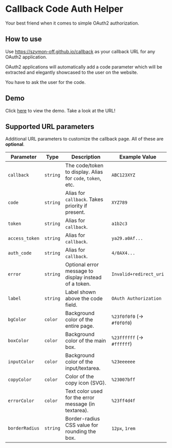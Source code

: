 
# Callback Code Auth Helper

Your best friend when it comes to simple OAuth2 authorization.




## How to use

Use https://szymon-off.github.io/callback as your callback URL for any OAuth2 application. 

OAuth2 applications will automatically add a code parameter which will be extracted and elegantly showcased to the user on the website.

You have to ask the user for the code.


## Demo

Click [here](https://szymon-off.github.io/callback?code=ABC-123-XYZ&label=Custom+OAuth+Token&bgColor=%23f5f7fa&boxColor=%23ffffff&inputColor=%23eef1f5&copyColor=%23007bff&borderRadius=16px&errorColor=%23ff4d4f) to view the demo. Take a look at the URL!
## Supported URL parameters

Additional URL parameters to customize the callback page. All of these are **optional**.

| Parameter      | Type     | Description                                                | Example Value             |
| -------------- | -------- | ---------------------------------------------------------- | ------------------------- |
| `callback`     | `string` | The code/token to display. Alias for `code`, `token`, etc. | `ABC123XYZ`               |
| `code`         | `string` | Alias for `callback`. Takes priority if present.           | `XYZ789`                  |
| `token`        | `string` | Alias for `callback`.                                      | `a1b2c3`                  |
| `access_token` | `string` | Alias for `callback`.                                      | `ya29.a0Af...`            |
| `auth_code`    | `string` | Alias for `callback`.                                      | `4/0AX4...`               |
| `error`        | `string` | Optional error message to display instead of a token.      | `Invalid+redirect_uri`    |
| `label`        | `string` | Label shown above the code field.                          | `OAuth Authorization`     |
| `bgColor`      | `color`  | Background color of the entire page.                       | `%23f0f0f0` (→ `#f0f0f0`) |
| `boxColor`     | `color`  | Background color of the main box.                          | `%23ffffff` (→ `#ffffff`) |
| `inputColor`   | `color`  | Background color of the input/textarea.                    | `%23eeeeee`               |
| `copyColor`    | `color`  | Color of the copy icon (SVG).                              | `%23007bff`               |
| `errorColor`   | `color`  | Text color used for the error message (in textarea).       | `%23ff4d4f`               |
| `borderRadius` | `string` | Border-radius CSS value for rounding the box.              | `12px`, `1rem`            |


